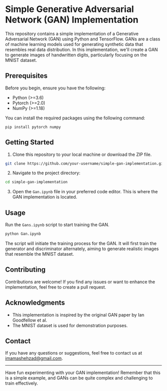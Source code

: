 # Simple Generative Adversarial Network (GAN) Implementation

This repository contains a simple implementation of a Generative Adversarial Network (GAN) using Python and TensorFlow. GANs are a class of machine learning models used for generating synthetic data that resembles real data distribution. In this implementation, we'll create a GAN to generate images of handwritten digits, particularly focusing on the MNIST dataset.

## Prerequisites

Before you begin, ensure you have the following:

- Python (>=3.6)
- Pytorch (>=2.0)
- NumPy (>=1.18)

You can install the required packages using the following command:

```
pip install pytorch numpy
```

## Getting Started

1. Clone this repository to your local machine or download the ZIP file.

```bash
git clone https://github.com/your-username/simple-gan-implementation.git
```

2. Navigate to the project directory:

```bash
cd simple-gan-implementation
```

3. Open the `Gan.ipynb` file in your preferred code editor. This is where the GAN implementation is located.

## Usage

Run the `Gans.ipynb` script to start training the GAN.

```bash
python Gan.ipynb
```

The script will initiate the training process for the GAN. It will first train the generator and discriminator alternately, aiming to generate realistic images that resemble the MNIST dataset.

## Contributing

Contributions are welcome! If you find any issues or want to enhance the implementation, feel free to create a pull request.

## Acknowledgments

- This implementation is inspired by the original GAN paper by Ian Goodfellow et al.
- The MNIST dataset is used for demonstration purposes.

## Contact

If you have any questions or suggestions, feel free to contact us at imamashehzad@gmail.com.

---

Have fun experimenting with your GAN implementation! Remember that this is a simple example, and GANs can be quite complex and challenging to train effectively.
